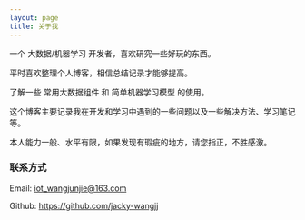 ```yaml
---
layout: page
title: 关于我
---
```


一个 大数据/机器学习 开发者，喜欢研究一些好玩的东西。

平时喜欢整理个人博客，相信总结记录才能够提高。

了解一些 常用大数据组件 和 简单机器学习模型 的使用。

这个博客主要记录我在开发和学习中遇到的一些问题以及一些解决方法、学习笔记等。

本人能力一般、水平有限，如果发现有瑕疵的地方，请您指正，不胜感激。

### 联系方式

Email: iot_wangjunjie@163.com

Github: <a target="_blank" href='https://github.com/jacky-wangjj/'>https://github.com/jacky-wangjj</a>
